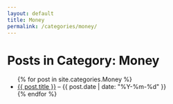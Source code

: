 ```yaml
---
layout: default
title: Money
permalink: /categories/money/
---
```


<h1>Posts in Category: Money</h1>

<ul>
  {% for post in site.categories.Money %}
    <li>
      <a href="{{ post.url }}">{{ post.title }}</a> – {{ post.date | date: "%Y-%m-%d" }}
    </li>
  {% endfor %}
</ul>
